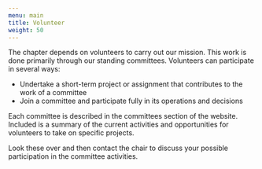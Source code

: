 ```yaml
---
menu: main
title: Volunteer
weight: 50
---
```


The chapter depends on volunteers to carry out our mission. This work is done primarily through our standing committees.  Volunteers can participate in several ways:

* Undertake a short-term project or assignment that contributes to the work of a committee
* Join a committee and participate fully in its operations and decisions

Each committee is described in the committees section of the website. Included is a summary of the current activities and opportunities for volunteers to take on specific projects.

Look these over and then contact the chair to discuss your possible participation in the committee activities.